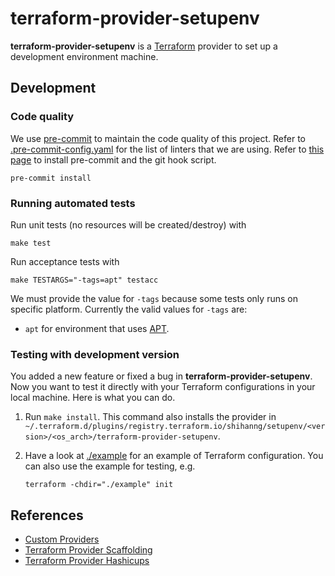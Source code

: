 # terraform-provider-setupenv

**terraform-provider-setupenv** is a [Terraform](https://www.terraform.io/) provider to set up a development environment machine.

## Development

### Code quality

We use [pre-commit](https://pre-commit.com/) to maintain the code quality of this project. Refer to [.pre-commit-config.yaml](./.pre-commit-config.yaml) for the list of linters that we are using. Refer to [this page](https://pre-commit.com/#install) to install pre-commit and the git hook script.

```
pre-commit install
```

### Running automated tests

Run unit tests (no resources will be created/destroy) with

```
make test
```

Run acceptance tests with

```
make TESTARGS="-tags=apt" testacc
```

We must provide the value for `-tags` because some tests only runs on specific platform. Currently the valid values for `-tags` are:

- `apt` for environment that uses [APT](https://ubuntu.com/server/docs/package-management).

### Testing with development version

You added a new feature or fixed a bug in **terraform-provider-setupenv**. Now you want to test it directly with your Terraform configurations in your local machine. Here is what you can do.

1. Run `make install`. This command also installs the provider in `~/.terraform.d/plugins/registry.terraform.io/shihanng/setupenv/<version>/<os_arch>/terraform-provider-setupenv`.

2. Have a look at [./example](./example) for an example of Terraform configuration. You can also use the example for testing, e.g.
   ```
   terraform -chdir="./example" init
   ```

## References

- [Custom Providers](https://learn.hashicorp.com/collections/terraform/providers)
- [Terraform Provider Scaffolding](https://github.com/hashicorp/terraform-provider-scaffolding)
- [Terraform Provider Hashicups](https://github.com/hashicorp/terraform-provider-hashicups)
